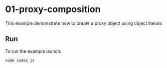 # 01-proxy-composition

This example demonstrate how to create a proxy object using object literals

## Run

To run the example launch:

```bash
node index.js
```
